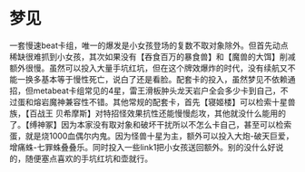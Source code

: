 # 梦见

一套慢速beat卡组，唯一的爆发是小女孩登场的复数不取对象除外。但首先动点稀缺很难抓到小女孩，其次如果没有【吞食百万的暴食兽】和【魔兽的大饵】削减额外很慢。虽然可以投入大量手坑红坑，但在这个牌效爆炸的时代，没有续航又不能一换多基本等于慢性死亡，说白了还是看脸。配套卡的投入，虽然梦见不依赖通招，但metabeat卡组常见的4星，雷王滑板肿头龙天岩户全会多少卡到自己，不过蛋和熔岩魔神兼容性不错。其他常规的配套卡，首先【寝姬楼】可以检索十星兽族，【百战王 贝希摩斯】对特招怪效果抗性还能慢慢彪攻，其他就没什么能用的了。【缚神冢】因为本家没有取对象和破坏干扰所以不怎么卡自己，甚至可以检索蛋，就是烧1000血偶尔内鬼。因为怪兽十星为主，额外可以投入大炮-破天巨爱，增痛蛛-七罪蛛叠叠乐。同时投入一些link1把小女孩送回额外。别的没什么好说的，随便塞点喜欢的手坑红坑和壶就行。
